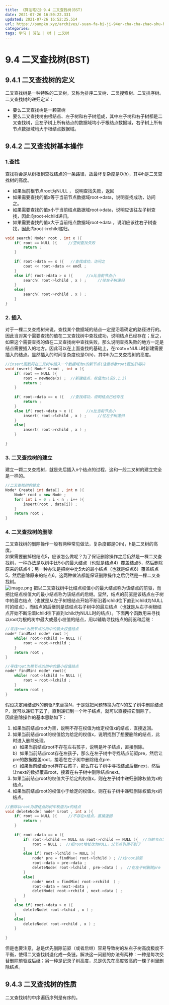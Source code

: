 ```yaml
---
title: 《算法笔记》9.4 二叉查找树(BST)
date: 2021-07-26 16:50:22.331
updated: 2021-07-26 16:52:25.514
url: https://pumpkn.xyz/archives/-suan-fa-bi-ji-94er-cha-cha-zhao-shu-bst
categories: 
tags: 学习 | 算法 | 树 | 二叉树
---
```


# 9.4 二叉查找树(BST)

## 9.4.1 二叉查找树的定义
二叉查找树是一种特殊的二叉树，又称为排序二叉树、二叉搜索树、二叉排序树。二叉查找树的递归定义：

- 要么二叉查找树是一颗空树
- 要么二叉查找树由根结点、左子树和右子树组成，其中左子树和右子树都是二叉查找树，且左子树上所有结点的数据域均小于根结点数据域，右子树上所有节点数据域均大于根结点数据域。

## 9.4.2 二叉查找树基本操作

### 1.查找
查找将会是从树根到查找结点的一条路径，故最坏复杂度是O(h)，其中h是二叉查找树的高度。

- 如果当前根节点root为NULL ， 说明查找失败，返回
- 如果需要查找的值x等于当前节点数据域root->data，说明查找成功，访问之。
- 如果需要查找的值x小于当前结点数据域root->data，说明应该往左子树查找，因此向root->lchild递归。
- 如果需要查找的值x大于当前结点数据域root->data ，说明应该往右子树查找，因此向root->rchild递归。



```c++
void search( Node* root , int x ){
    if( root == NULL ){     //空树查找失败
        return ;
    }
    
    if( root->data == x ){   //查找成功，访问之
        cout << root->data << endl ;
    }
    else if( root->data > x ){      //x比当前节点小
        search( root->lchild , x ) ;     //往左子树递归
    }
    else{
        search( root->rchild , x ) ;
    }
}
```

### 2. 插入
对于一棵二叉查找树来说，查找某个数据域的结点一定是沿着确定的路径进行的。因此当对某个需要查找的值在二叉查找树中查找成功，说明结点已经存在；反之，如果这个需要查找的值在二叉查找树中查找失败，那么说明查找失败的地方一定是结点需要插入的地方。因此可以在上面查找的基础上，在root==NULL时新建需要插入的结点。显然插入的时间复杂度也是O(h)，其中h为二叉查找树的高度。
```c++
//insert函数将在二叉树中插入一个数据域为x的新节点(注意参数root要加引用&)
void insert( Node* &root , int x ){
    if( root == NULL ){
        root = newNode(x) ;  //新建结点，权值为x(见9.1.3)
        return ;
    }
    
    if( root->data == x ){   //查找成功，说明结点已经存在
        return ;
    }
    else if( root->data > x ){      //x比当前节点小
        insert( root->lchild , x ) ;     //往左子树递归
    }
    else{
        insert( root->rchild , x ) ;
    }
    
}
```

### 3. 二叉查找树的建立
建立一颗二叉查找树，就是先后插入n个结点的过程，这和一般二叉树的建立完全是一样的。
```c++
//二叉查找树的建立
Node* Create( int data[] , int n ){
    Node* root = new Node ;
    for( int i = 0 ; i < n ; i++ ){
        insert(root , data[i]) ;
    }
    return root ;
}
```

### 4. 二叉查找树的删除
二叉查找树的删除操作一般有两种常见做法，复杂度都是O(h)，h是二叉树的高度。</br>
如果需要删掉根结点5，应该怎么做呢？为了保证删除操作之后仍然是一棵二叉查找树，一种办法是以树中比5小的最大结点（也就是结点4）覆盖结点5，然后删除原来的结点4；另一种办法是把树中比5大的最小结点（也就是结点6）覆盖结点5，然后删除原来的结点6。这两种做法都能保证删除操作之后仍然是一棵二叉查找树。</br>
![image.png](https://pumpkn.xyz/upload/2021/07/image-ce4f7ea2ab544747a94a18d5b8d681e3.png)
把以二叉查找树中比结点权值小的最大结点称为该结点的前驱，而把比结点权值大的最小结点称为该结点的后继。显然，结点的前驱是该结点左子树中的最右结点（也就是从左子树根结点开始不断沿着rchild往下直到rchild为NULL时的结点），而结点的后继则是该结点右子树中的最左结点（也就是从右子树根结点开始不断沿着lchild往下直到Ichild为NULL时的结点）。下面两个函数用来寻找以root为根的树中最大或最小权值的结点，用以辅助寻找结点的前驱和后继：
```c++
//寻找root为根节点的树中的最大权值结点
node* findMax( node* root ){
    while( root->rchild != NULL ){
        root = root->rchild ;
    }
    return root ;
}

//寻找root为根节点的树中的最小权值结点
node* findMin( node* root){
    while( root->lchild != NULL ){
        root = root->lchild ;
    }
    return root ;
}
```

假设决定用结点N的前驱P来替换N，于是就把问题转换为在N的左子树中删除结点P，就可以递归下去了，直到递归到一个叶子结点，就可以直接把它删除了。</br>
因此删除操作的基本思路如下：</br>
1. 如果当前结点root为空，说明不存在权值为给定权值x的结点，直接返回。</br>
2. 如果当前结点root的权值恰为给定的权值x，说明找到了想要删除的结点，此时进入删除处理。</br>
a）如果当前结点root不存在左右孩子，说明是叶子结点，直接删除。</br>
b）如果当前结点root存在左孩子，那么在左子树中寻找结点前驱pre，然后让pre的数据覆盖root，接着在左子树中删除结点pre. </br>
c）如果当前结点root存在右孩子，那么在右子树中寻找结点后继next，然后让next的数据覆盖root，接着在右子树中删除结点next。 </br>
3. 如果当前结点root的权值大于给定的权值x，则在左子树中递归删除权值为x的结点。</br>
4. 如果当前结点root的权值小于给定的权值x，则在右子树中递归删除权值为x的结点。

```c++
//删除以root为根结点的树中权值为x的结点
void deleteNode( node* &root , int x ){
    if( root == NULL ){     //不存在x结点，直接返回
        return ;
    }
    
    if( root->data == x ){
        if( root->lchild == NULL && root->rchild == NULL ){  //当前节点为叶子结点，直接删除
            root = NULL ;  //把root地址改为NULL，父节点引用不到了
        }
        else if( root->lchild != NULL ){
            node* pre = findMax( root->lchild ) ; //找root前驱
            root->data = pre->data ;
            deleteNode( root->lchild , pre->data ) ;  //在左子树删除pre
        }
        else{
            node* next = findMin( root->rchild  ) ;
            root->data = next->data ;
            deletNode( root->rchild , next->data ) ;
        }
    }
    else if( root->data > x ){
        deleteNode( root->lchid , x ) ;
    }
    else{
        deleteNode( root->rchild , x ) ;
    }
    
}
```
但是也要注意，总是优先删除前驱（或者后继）容易导致树的左右子树高度极度不平衡，使得二叉查找树退化成一条链。解决这一问题的办法有两种：一种是每次交替删除前驱或后继；另一种是记录子树高度，总是优先在高度较高的一棵子树里删除结点。


## 9.4.3 二叉查找树的性质
二叉查找树的中序遍历序列是有序的。
